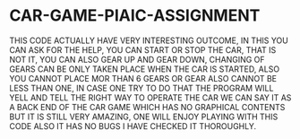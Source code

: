 # CAR-GAME-PIAIC-ASSIGNMENT
THIS CODE ACTUALLY HAVE VERY INTERESTING OUTCOME, IN THIS YOU CAN ASK FOR THE HELP, YOU CAN START OR STOP THE CAR,  THAT IS NOT IT, YOU CAN ALSO GEAR UP AND GEAR DOWN, CHANGING OF GEARS CAN BE ONLY TAKEN PLACE WHEN THE CAR IS STARTED,  ALSO YOU CANNOT PLACE MOR THAN 6 GEARS OR GEAR ALSO CANNOT BE LESS THAN ONE, IN CASE ONE TRY TO DO THAT THE PROGRAM WILL YELL AND TELL THE RIGHT WAY TO OPERATE THE CAR  WE CAN SAY IT AS A BACK END OF THE CAR GAME WHICH HAS NO GRAPHICAL CONTENTS BUT IT  IS STILL VERY AMAZING, ONE WILL ENJOY  PLAYING WITH THIS CODE ALSO IT HAS NO BUGS I HAVE CHECKED IT THOROUGHLY.
